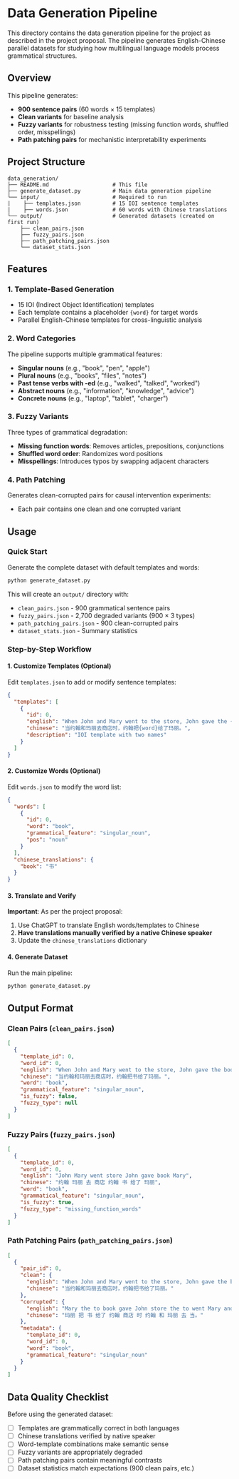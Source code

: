 # Data Generation Pipeline

This directory contains the data generation pipeline for the project as described in the project proposal. The pipeline generates English-Chinese parallel datasets for studying how multilingual language models process grammatical structures.

## Overview

This pipeline generates:
- **900 sentence pairs** (60 words × 15 templates)
- **Clean variants** for baseline analysis
- **Fuzzy variants** for robustness testing (missing function words, shuffled order, misspellings)
- **Path patching pairs** for mechanistic interpretability experiments

## Project Structure

```
data_generation/
├── README.md                    # This file
├── generate_dataset.py          # Main data generation pipeline
└── input/                       # Required to run
|    ├── templates.json          # 15 IOI sentence templates
|    ├── words.json              # 60 words with Chinese translations
└── output/                      # Generated datasets (created on first run)
    ├── clean_pairs.json
    ├── fuzzy_pairs.json
    ├── path_patching_pairs.json
    └── dataset_stats.json
```

## Features

### 1. Template-Based Generation
- 15 IOI (Indirect Object Identification) templates
- Each template contains a placeholder `{word}` for target words
- Parallel English-Chinese templates for cross-linguistic analysis

### 2. Word Categories
The pipeline supports multiple grammatical features:
- **Singular nouns** (e.g., "book", "pen", "apple")
- **Plural nouns** (e.g., "books", "files", "notes")
- **Past tense verbs with -ed** (e.g., "walked", "talked", "worked")
- **Abstract nouns** (e.g., "information", "knowledge", "advice")
- **Concrete nouns** (e.g., "laptop", "tablet", "charger")

### 3. Fuzzy Variants
Three types of grammatical degradation:
- **Missing function words**: Removes articles, prepositions, conjunctions
- **Shuffled word order**: Randomizes word positions
- **Misspellings**: Introduces typos by swapping adjacent characters

### 4. Path Patching
Generates clean-corrupted pairs for causal intervention experiments:
- Each pair contains one clean and one corrupted variant

## Usage

### Quick Start

Generate the complete dataset with default templates and words:

```bash
python generate_dataset.py
```

This will create an `output/` directory with:
- `clean_pairs.json` - 900 grammatical sentence pairs
- `fuzzy_pairs.json` - 2,700 degraded variants (900 × 3 types)
- `path_patching_pairs.json` - 900 clean-corrupted pairs
- `dataset_stats.json` - Summary statistics

### Step-by-Step Workflow

#### 1. Customize Templates (Optional)

Edit `templates.json` to add or modify sentence templates:

```json
{
  "templates": [
    {
      "id": 0,
      "english": "When John and Mary went to the store, John gave the {word} to Mary.",
      "chinese": "当约翰和玛丽去商店时，约翰把{word}给了玛丽。",
      "description": "IOI template with two names"
    }
  ]
}
```

#### 2. Customize Words (Optional)

Edit `words.json` to modify the word list:

```json
{
  "words": [
    {
      "id": 0,
      "word": "book",
      "grammatical_feature": "singular_noun",
      "pos": "noun"
    }
  ],
  "chinese_translations": {
    "book": "书"
  }
}
```

#### 3. Translate and Verify

**Important**: As per the project proposal:
1. Use ChatGPT to translate English words/templates to Chinese
2. **Have translations manually verified by a native Chinese speaker**
3. Update the `chinese_translations` dictionary

#### 4. Generate Dataset

Run the main pipeline:

```bash
python generate_dataset.py
```

## Output Format

### Clean Pairs (`clean_pairs.json`)

```json
[
  {
    "template_id": 0,
    "word_id": 0,
    "english": "When John and Mary went to the store, John gave the book to Mary.",
    "chinese": "当约翰和玛丽去商店时，约翰把书给了玛丽。",
    "word": "book",
    "grammatical_feature": "singular_noun",
    "is_fuzzy": false,
    "fuzzy_type": null
  }
]
```

### Fuzzy Pairs (`fuzzy_pairs.json`)

```json
[
  {
    "template_id": 0,
    "word_id": 0,
    "english": "John Mary went store John gave book Mary",
    "chinese": "约翰 玛丽 去 商店 约翰 书 给了 玛丽",
    "word": "book",
    "grammatical_feature": "singular_noun",
    "is_fuzzy": true,
    "fuzzy_type": "missing_function_words"
  }
]
```

### Path Patching Pairs (`path_patching_pairs.json`)

```json
[
  {
    "pair_id": 0,
    "clean": {
      "english": "When John and Mary went to the store, John gave the book to Mary.",
      "chinese": "当约翰和玛丽去商店时，约翰把书给了玛丽。"
    },
    "corrupted": {
      "english": "Mary the to book gave John store the to went Mary and John When.",
      "chinese": "玛丽 把 书 给了 约翰 商店 时 约翰 和 玛丽 去 当。"
    },
    "metadata": {
      "template_id": 0,
      "word_id": 0,
      "word": "book",
      "grammatical_feature": "singular_noun"
    }
  }
]
```

## Data Quality Checklist

Before using the generated dataset:

- [ ] Templates are grammatically correct in both languages
- [ ] Chinese translations verified by native speaker
- [ ] Word-template combinations make semantic sense
- [ ] Fuzzy variants are appropriately degraded
- [ ] Path patching pairs contain meaningful contrasts
- [ ] Dataset statistics match expectations (900 clean pairs, etc.)
